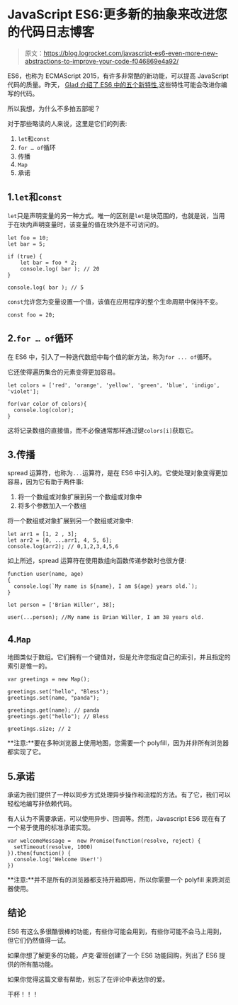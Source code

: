# JavaScript ES6:更多新的抽象来改进您的代码日志博客

> 原文：<https://blog.logrocket.com/javascript-es6-even-more-new-abstractions-to-improve-your-code-f046869e4a92/>

ES6，也称为 ECMAScript 2015，有许多非常酷的新功能，可以提高 JavaScript 代码的质量。昨天， [Glad 介绍了 ES6 中的五个新特性](https://blog.logrocket.com/javascript-es6-5-new-abstractions-to-improve-your-code-54a369e82407),这些特性可能会改进你编写的代码。

所以我想，为什么不多拍五部呢？

对于那些略读的人来说，这里是它们的列表:

1.  `let`和`const`
2.  `for … of`循环
3.  传播
4.  `Map`
5.  承诺

## 1.`let`和`const`

`let`只是声明变量的另一种方式。唯一的区别是`let`是块范围的，也就是说，当用于在块内声明变量时，该变量的值在块外是不可访问的。

```
let foo = 10;
let bar = 5;

if (true) {
    let bar = foo * 2;
    console.log( bar ); // 20
}

console.log( bar ); // 5
```

`const`允许您为变量设置一个值，该值在应用程序的整个生命周期中保持不变。

```
const foo = 20;
```

## 2.`for … of`循环

在 ES6 中，引入了一种迭代数组中每个值的新方法，称为`for ... of`循环。

它还使得遍历集合的元素变得更加容易。

```
let colors = ['red', 'orange', 'yellow', 'green', 'blue', 'indigo', 'violet'];

for(var color of colors){
  console.log(color);
}
```

这将记录数组的直接值，而不必像通常那样通过键`colors[i]`获取它。

## 3.传播

spread 运算符，也称为`...`运算符，是在 ES6 中引入的。它使处理对象变得更加容易，因为它有助于两件事:

1.  将一个数组或对象扩展到另一个数组或对象中
2.  将多个参数加入一个数组

将一个数组或对象扩展到另一个数组或对象中:

```
let arr1 = [1, 2 , 3];
let arr2 = [0, ...arr1, 4, 5, 6];
console.log(arr2); // 0,1,2,3,4,5,6
```

如上所述，spread 运算符在使用数组向函数传递参数时也很方便:

```
function user(name, age)
{
  console.log(`My name is ${name}, I am ${age} years old.`);
}

let person = ['Brian Willer', 38];

user(...person); //My name is Brian Willer, I am 38 years old.
```

## 4.`Map`

地图类似于数组。它们拥有一个键值对，但是允许您指定自己的索引，并且指定的索引是惟一的。

```
var greetings = new Map();

greetings.set("hello", "Bless");
greetings.set(name, "panda");

greetings.get(name); // panda
greetings.get("hello"); // Bless

greetings.size; // 2
```

**注意:**要在多种浏览器上使用地图，您需要一个 polyfill，因为并非所有浏览器都实现了它。

## 5.承诺

承诺为我们提供了一种以同步方式处理异步操作和流程的方法。有了它，我们可以轻松地编写非依赖代码。

有人认为不需要承诺，可以使用异步、回调等。然而，Javascript ES6 现在有了一个易于使用的标准承诺实现。

```
var welcomeMessage =  new Promise(function(resolve, reject) {
  setTimeout(resolve, 1000)
}).then(function() {
  console.log('Welcome User!')
})
```

**注意:**并不是所有的浏览器都支持开箱即用，所以你需要一个 polyfill 来跨浏览器使用。

## 结论

ES6 有这么多很酷很棒的功能，有些你可能会用到，有些你可能不会马上用到，但它们仍然值得一试。

如果你想了解更多的功能，卢克·霍班创建了一个 ES6 功能回购，列出了 ES6 提供的所有酷功能。

如果你觉得这篇文章有帮助，别忘了在评论中表达你的爱。

干杯！！！